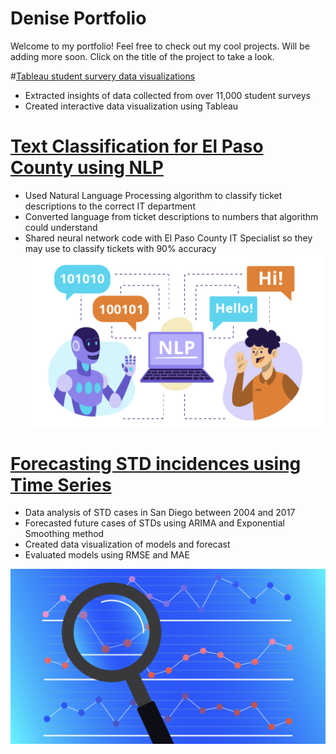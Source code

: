 # Denise Portfolio
Welcome to my portfolio! Feel free to check out my cool projects. Will be adding more soon. Click on the title of the project to take a look.

#[Tableau student survery data visualizations](https://public.tableau.com/views/DataViz_16836638210690/Dashboard1?:language=en-US&:display_count=n&:origin=viz_share_link)
* Extracted insights of data collected from over 11,000 student surveys
* Created interactive data visualization using Tableau



# [Text Classification for El Paso County using NLP](https://github.com/denisegandara10/Denise-Portfolio/blob/main/Ticket%20Classification%20Presentation.pdf)
* Used Natural Language Processing algorithm to classify ticket descriptions to the correct IT department
* Converted language from ticket descriptions to numbers that algorithm could understand
* Shared neural network code with El Paso County IT Specialist so they may use to classify tickets with 90% accuracy
![alt text](https://github.com/denisegandara10/Denise-Portfolio/blob/main/nlp_pic.png)



# [Forecasting STD incidences using Time Series](https://github.com/denisegandara10/Denise-Portfolio/blob/main/Project_ONE.pdf)
* Data analysis of STD cases in San Diego between 2004 and 2017
* Forecasted future cases of STDs using ARIMA and Exponential Smoothing method
* Created data visualization of models and forecast
* Evaluated models using RMSE and MAE

![alt text](https://github.com/denisegandara10/Denise-Portfolio/blob/main/ts_pic.png)
